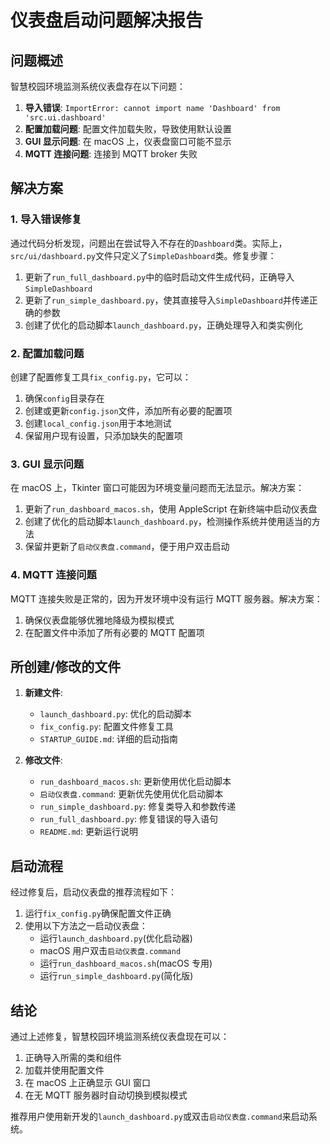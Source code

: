 # 仪表盘启动问题解决报告

## 问题概述

智慧校园环境监测系统仪表盘存在以下问题：

1. **导入错误**: `ImportError: cannot import name 'Dashboard' from 'src.ui.dashboard'`
2. **配置加载问题**: 配置文件加载失败，导致使用默认设置
3. **GUI 显示问题**: 在 macOS 上，仪表盘窗口可能不显示
4. **MQTT 连接问题**: 连接到 MQTT broker 失败

## 解决方案

### 1. 导入错误修复

通过代码分析发现，问题出在尝试导入不存在的`Dashboard`类。实际上，`src/ui/dashboard.py`文件只定义了`SimpleDashboard`类。修复步骤：

1. 更新了`run_full_dashboard.py`中的临时启动文件生成代码，正确导入`SimpleDashboard`
2. 更新了`run_simple_dashboard.py`，使其直接导入`SimpleDashboard`并传递正确的参数
3. 创建了优化的启动脚本`launch_dashboard.py`，正确处理导入和类实例化

### 2. 配置加载问题

创建了配置修复工具`fix_config.py`，它可以：

1. 确保`config`目录存在
2. 创建或更新`config.json`文件，添加所有必要的配置项
3. 创建`local_config.json`用于本地测试
4. 保留用户现有设置，只添加缺失的配置项

### 3. GUI 显示问题

在 macOS 上，Tkinter 窗口可能因为环境变量问题而无法显示。解决方案：

1. 更新了`run_dashboard_macos.sh`，使用 AppleScript 在新终端中启动仪表盘
2. 创建了优化的启动脚本`launch_dashboard.py`，检测操作系统并使用适当的方法
3. 保留并更新了`启动仪表盘.command`，便于用户双击启动

### 4. MQTT 连接问题

MQTT 连接失败是正常的，因为开发环境中没有运行 MQTT 服务器。解决方案：

1. 确保仪表盘能够优雅地降级为模拟模式
2. 在配置文件中添加了所有必要的 MQTT 配置项

## 所创建/修改的文件

1. **新建文件**:

   - `launch_dashboard.py`: 优化的启动脚本
   - `fix_config.py`: 配置文件修复工具
   - `STARTUP_GUIDE.md`: 详细的启动指南

2. **修改文件**:
   - `run_dashboard_macos.sh`: 更新使用优化启动脚本
   - `启动仪表盘.command`: 更新优先使用优化启动脚本
   - `run_simple_dashboard.py`: 修复类导入和参数传递
   - `run_full_dashboard.py`: 修复错误的导入语句
   - `README.md`: 更新运行说明

## 启动流程

经过修复后，启动仪表盘的推荐流程如下：

1. 运行`fix_config.py`确保配置文件正确
2. 使用以下方法之一启动仪表盘：
   - 运行`launch_dashboard.py`(优化启动器)
   - macOS 用户双击`启动仪表盘.command`
   - 运行`run_dashboard_macos.sh`(macOS 专用)
   - 运行`run_simple_dashboard.py`(简化版)

## 结论

通过上述修复，智慧校园环境监测系统仪表盘现在可以：

1. 正确导入所需的类和组件
2. 加载并使用配置文件
3. 在 macOS 上正确显示 GUI 窗口
4. 在无 MQTT 服务器时自动切换到模拟模式

推荐用户使用新开发的`launch_dashboard.py`或双击`启动仪表盘.command`来启动系统。
